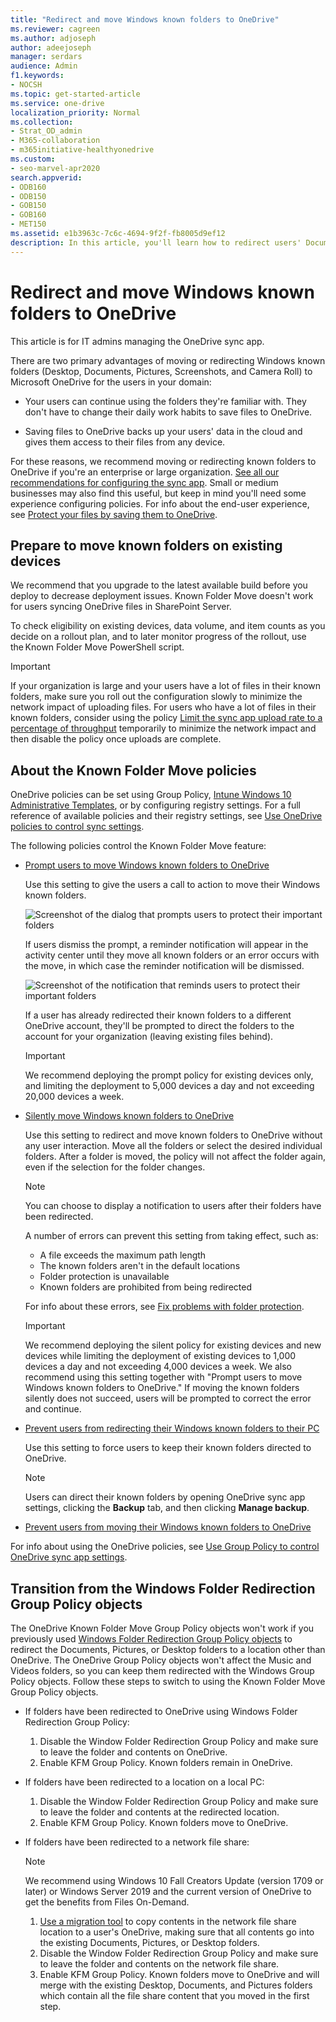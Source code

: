```yaml
---
title: "Redirect and move Windows known folders to OneDrive"
ms.reviewer: cagreen
ms.author: adjoseph
author: adeejoseph
manager: serdars
audience: Admin
f1.keywords:
- NOCSH
ms.topic: get-started-article
ms.service: one-drive
localization_priority: Normal
ms.collection: 
- Strat_OD_admin
- M365-collaboration
- m365initiative-healthyonedrive
ms.custom:
- seo-marvel-apr2020
search.appverid:
- ODB160
- ODB150
- GOB150
- GOB160
- MET150
ms.assetid: e1b3963c-7c6c-4694-9f2f-fb8005d9ef12
description: In this article, you'll learn how to redirect users' Documents folders or other known folders to OneDrive.
---
```


# Redirect and move Windows known folders to OneDrive

This article is for IT admins managing the OneDrive sync app.
  
There are two primary advantages of moving or redirecting Windows known folders (Desktop, Documents, Pictures, Screenshots, and Camera Roll) to Microsoft OneDrive for the users in your domain:
  
- Your users can continue using the folders they're familiar with. They don't have to change their daily work habits to save files to OneDrive.

- Saving files to OneDrive backs up your users' data in the cloud and gives them access to their files from any device.

For these reasons, we recommend moving or redirecting known folders to OneDrive if you're an enterprise or large organization. [See all our recommendations for configuring the sync app](ideal-state-configuration.md). Small or medium businesses may also find this useful, but keep in mind you'll need some experience configuring policies. For info about the end-user experience, see [Protect your files by saving them to OneDrive](https://support.office.com/article/d61a7930-a6fb-4b95-b28a-6552e77c3057). 

## Prepare to move known folders on existing devices

We recommend that you upgrade to the latest available build before you deploy to decrease deployment issues. Known Folder Move doesn't work for users syncing OneDrive files in SharePoint Server. 

To check eligibility on existing devices, data volume, and item counts as you decide on a rollout plan, and to later monitor progress of the rollout, use the Known Folder Move PowerShell script. 

> [!IMPORTANT]
> If your organization is large and your users have a lot of files in their known folders, make sure you roll out the configuration slowly to minimize the network impact of uploading files. For users who have a lot of files in their known folders, consider using the policy [Limit the sync app upload rate to a percentage of throughput](use-group-policy.md#limit-the-sync-app-upload-rate-to-a-percentage-of-throughput) temporarily to minimize the network impact and then disable the policy once uploads are complete. 
  
## About the Known Folder Move policies

OneDrive policies can be set using Group Policy, [Intune Windows 10 Administrative Templates](configure-sync-intune.md), or by configuring registry settings. For a full reference of available policies and their registry settings, see [Use OneDrive policies to control sync settings](use-group-policy.md).  

The following policies control the Known Folder Move feature: 
  
- [Prompt users to move Windows known folders to OneDrive](use-group-policy.md#prompt-users-to-move-windows-known-folders-to-onedrive)

    Use this setting to give the users a call to action to move their Windows known folders.

    ![Screenshot of the dialog that prompts users to protect their important folders](media/protect-important-folders-gpo.png)

    If users dismiss the prompt, a reminder notification will appear in the activity center until they move all known folders or an error occurs with the move, in which case the reminder notification will be dismissed.

    ![Screenshot of the notification that reminds users to protect their important folders](media/protect-important-folders-notification.png)

    If a user has already redirected their known folders to a different OneDrive account, they'll be prompted to direct the folders to the account for your organization (leaving existing files behind).
    
    > [!IMPORTANT]
    > We recommend deploying the prompt policy for existing devices only, and limiting the deployment to 5,000 devices a day and not exceeding 20,000 devices a week.
  
- [Silently move Windows known folders to OneDrive](use-group-policy.md#silently-move-windows-known-folders-to-onedrive)
    
    Use this setting to redirect and move known folders to OneDrive without any user interaction. Move all the folders or select the desired individual folders. After a folder is moved, the policy will not affect the folder again, even if the selection for the folder changes. 

    > [!NOTE]
    > You can choose to display a notification to users after their folders have been redirected. 

    A number of errors can prevent this setting from taking effect, such as:

    - A file exceeds the maximum path length
    - The known folders aren't in the default locations
    - Folder protection is unavailable
    - Known folders are prohibited from being redirected

    For info about these errors, see [Fix problems with folder protection](https://support.office.com/article/d61a7930-a6fb-4b95-b28a-6552e77c3057#BKMK_FixProblems).

    > [!IMPORTANT]
    > We recommend deploying the silent policy for existing devices and new devices while limiting the deployment of existing devices to 1,000 devices a day and not exceeding 4,000 devices a week. We also recommend using this setting together with "Prompt users to move Windows known folders to OneDrive." If moving the known folders silently does not succeed, users will be prompted to correct the error and continue. 
   
- [Prevent users from redirecting their Windows known folders to their PC](use-group-policy.md#prevent-users-from-redirecting-their-windows-known-folders-to-their-pc)

    Use this setting to force users to keep their known folders directed to OneDrive.

    > [!NOTE]
    > Users can direct their known folders by opening OneDrive sync app settings, clicking the **Backup** tab, and then clicking **Manage backup**.
  
- [Prevent users from moving their Windows known folders to OneDrive](use-group-policy.md#prevent-users-from-moving-their-windows-known-folders-to-onedrive)

For info about using the OneDrive policies, see [Use Group Policy to control OneDrive sync app settings](use-group-policy.md).

## Transition from the Windows Folder Redirection Group Policy objects

The OneDrive Known Folder Move Group Policy objects won't work if you previously used [Windows Folder Redirection Group Policy objects](/windows-server/storage/folder-redirection/deploy-folder-redirection) to redirect the Documents, Pictures, or Desktop folders to a location other than OneDrive. The OneDrive Group Policy objects won't affect the Music and Videos folders, so you can keep them redirected with the Windows Group Policy objects. Follow these steps to switch to using the Known Folder Move Group Policy objects.

- If folders have been redirected to OneDrive using Windows Folder Redirection Group Policy:

  1. Disable the Window Folder Redirection Group Policy and make sure to leave the folder and contents on OneDrive.
  2. Enable KFM Group Policy. Known folders remain in OneDrive.
  
- If folders have been redirected to a location on a local PC:

  1. Disable the Window Folder Redirection Group Policy and make sure to leave the folder and contents at the redirected location.
  2. Enable KFM Group Policy. Known folders move to OneDrive.
  
- If folders have been redirected to a network file share: 

  > [!NOTE]
  > We recommend using Windows 10 Fall Creators Update (version 1709 or later) or Windows Server 2019 and the current version of OneDrive to get the benefits from Files On-Demand.
  
  1. [Use a migration tool](/sharepointmigration/migrate-to-sharepoint-online) to copy contents in the network file share location to a user's OneDrive, making sure that all contents go into the existing Documents, Pictures, or Desktop folders.
  2. Disable the Window Folder Redirection Group Policy and make sure to leave the folder and contents on the network file share. 
  3. Enable KFM Group Policy. Known folders move to OneDrive and will merge with the existing Desktop, Documents, and Pictures folders which contain all the file share content that you moved in the first step.
